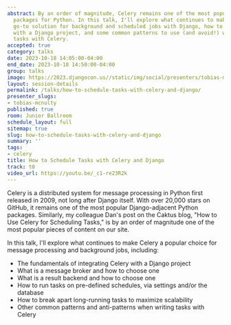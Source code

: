 ```yaml
---
abstract: By an order of magnitude, Celery remains one of the most popular Django-adjacent
  packages for Python. In this talk, I'll explore what continues to make Celery a
  go-to solution for background and scheduled jobs with Django, how to integrate Celery
  with a Django project, and some common patterns to use (and avoid!) when writing
  tasks with Celery.
accepted: true
category: talks
date: 2023-10-18 14:05:00-04:00
end_date: 2023-10-18 14:50:00-04:00
group: talks
image: https://2023.djangocon.us//static/img/social/presenters/tobias-mcnulty.png
layout: session-details
permalink: /talks/how-to-schedule-tasks-with-celery-and-django/
presenter_slugs:
- tobias-mcnulty
published: true
room: Junior Ballroom
schedule_layout: full
sitemap: true
slug: how-to-schedule-tasks-with-celery-and-django
summary: ''
tags:
- celery
title: How to Schedule Tasks with Celery and Django
track: t0
video_url: https://youtu.be/_c1-re23R2k
---
```


Celery is a distributed system for message processing in Python first released in 2009, not long after Django itself. With over 20,000 stars on GitHub, it remains one of the most popular Django-adjacent Python packages. Similarly, my colleague Dan's post on the Caktus blog, "How to Use Celery for Scheduling Tasks," is by an order of magnitude one of the most popular pieces of content on our site.

In this talk, I'll explore what continues to make Celery a popular choice for message processing and background jobs, including:
- The fundamentals of integrating Celery with a Django project
- What is a message broker and how to choose one
- What is a result backend and how to choose one
- How to run tasks on pre-defined schedules, via settings and/or the database
- How to break apart long-running tasks to maximize scalability
- Other common patterns and anti-patterns when writing tasks with Celery
